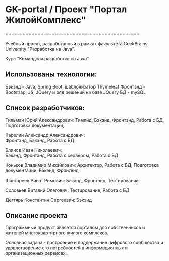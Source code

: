 # GK-portal  /  Проект "Портал ЖилойКомплекс"
==============================================

Учебный проект, разработанный в рамках факультета GeekBrains University "Разработка на Java".

Курс  "Командная разработка на Java".


Использованы технологии:
------------------------

Бэкэнд - Java, Spring Boot, шаблонизатор Thymeleaf 
Фронтэнд - Bootstrap, JS, JQuery и ряд решений на базе JQuery
БД - mySQL

Список разработчиков:
--------------------
Тильман Юрий Александрович: 
Тимлид, Бэкэнд, Фронтэнд, Работа с БД, Подготовка документации, 

Карелин Александр Александрович:  
Фронтэнд, Бэкэнд, Работа с БД 
 
Блинов Иван Николаевич:  
Бэкэнд, Фронтэнд, Работа с сервером, Работа с БД
 
Коньков Владимир Михайлович:
Архитектор, Работа с БД, Подготовка документации, Бэкэнд, Фронтенд

Шангареев Ринат Римович:
Бэкэнд, Фронтэнд, Тестирование

Соловьев Виталий Олегович:
Тестирование, Работа с БД
 
Дегтярь Константин Сергеевич:
Бэкэнд
 
Описание проекта
-----------------
Программный продукт является порталом для собственников и жителей многоквартирного жилого комплекса.

Основная задача - построение и поддержание цифрового сообщества и удовлетворение его потребностей в информационных и организационных сервисах.
